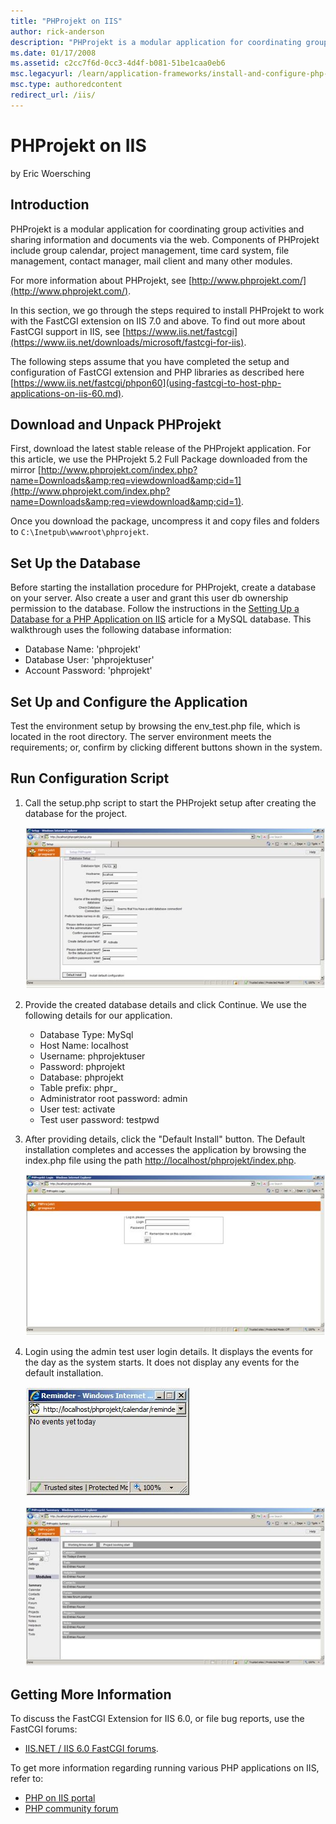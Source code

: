 ```yaml
---
title: "PHProjekt on IIS"
author: rick-anderson
description: "PHProjekt is a modular application for coordinating group activities and sharing information and documents via the web. Components of PHProjekt include group..."
ms.date: 01/17/2008
ms.assetid: c2cc7f6d-0cc3-4d4f-b081-51be1caa0eb6
msc.legacyurl: /learn/application-frameworks/install-and-configure-php-applications-on-iis/phprojekt-on-iis
msc.type: authoredcontent
redirect_url: /iis/
---
```

PHProjekt on IIS
====================
by Eric Woersching

## Introduction

PHProjekt is a modular application for coordinating group activities and sharing information and documents via the web. Components of PHProjekt include group calendar, project management, time card system, file management, contact manager, mail client and many other modules.

For more information about PHProjekt, see [http://www.phprojekt.com/](http://www.phprojekt.com/).

In this section, we go through the steps required to install PHProjekt to work with the FastCGI extension on IIS 7.0 and above. To find out more about FastCGI support in IIS, see [https://www.iis.net/fastcgi](https://www.iis.net/downloads/microsoft/fastcgi-for-iis).

The following steps assume that you have completed the setup and configuration of FastCGI extension and PHP libraries as described here [https://www.iis.net/fastcgi/phpon60](using-fastcgi-to-host-php-applications-on-iis-60.md).

## Download and Unpack PHProjekt

First, download the latest stable release of the PHProjekt application. For this article, we use the PHProjekt 5.2 Full Package downloaded from the mirror [http://www.phprojekt.com/index.php?name=Downloads&amp;req=viewdownload&amp;cid=1](http://www.phprojekt.com/index.php?name=Downloads&amp;req=viewdownload&amp;cid=1).

Once you download the package, uncompress it and copy files and folders to `C:\Inetpub\wwwroot\phprojekt`.

## Set Up the Database

Before starting the installation procedure for PHProjekt, create a database on your server. Also create a user and grant this user db ownership permission to the database. Follow the instructions in the [Setting Up a Database for a PHP Application on IIS](../install-and-configure-php-on-iis/setting-up-a-database-for-a-php-application-on-iis.md) article for a MySQL database. This walkthrough uses the following database information:

- Database Name: 'phprojekt'
- Database User: 'phprojektuser'
- Account Password: 'phprojekt'

## Set Up and Configure the Application

Test the environment setup by browsing the env\_test.php file, which is located in the root directory. The server environment meets the requirements; or, confirm by clicking different buttons shown in the system.

## Run Configuration Script

1. Call the setup.php script to start the PHProjekt setup after creating the database for the project.  

    [![](phprojekt-on-iis/_static/image2.jpg)](phprojekt-on-iis/_static/image1.jpg)
2. Provide the created database details and click Continue. We use the following details for our application.  

    - Database Type: MySql
    - Host Name: localhost
    - Username: phprojektuser
    - Password: phprojekt
    - Database: phprojekt
    - Table prefix: phpr\_
    - Administrator root password: admin
    - User test: activate
    - Test user password: testpwd
3. After providing details, click the "Default Install" button. The Default installation completes and accesses the application by browsing the index.php file using the path [http://localhost/phprojekt/index.php](http://localhost/phprojekt/index.php).  

    [![](phprojekt-on-iis/_static/image4.jpg)](phprojekt-on-iis/_static/image3.jpg)
4. Login using the admin test user login details. It displays the events for the day as the system starts. It does not display any events for the default installation.  

    [![](phprojekt-on-iis/_static/image6.jpg)](phprojekt-on-iis/_static/image5.jpg)

    [![](phprojekt-on-iis/_static/image8.jpg)](phprojekt-on-iis/_static/image7.jpg)

## Getting More Information

To discuss the FastCGI Extension for IIS 6.0, or file bug reports, use the FastCGI forums:

- [IIS.NET / IIS 6.0 FastCGI forums](https://forums.iis.net/1103.aspx).

To get more information regarding running various PHP applications on IIS, refer to:

- [PHP on IIS portal](https://php.iis.net/)
- [PHP community forum](https://forums.iis.net/1102.aspx)